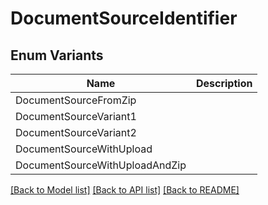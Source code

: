 # DocumentSourceIdentifier

## Enum Variants

| Name | Description |
|---- | -----|
| DocumentSourceFromZip |  |
| DocumentSourceVariant1 |  |
| DocumentSourceVariant2 |  |
| DocumentSourceWithUpload |  |
| DocumentSourceWithUploadAndZip |  |

[[Back to Model list]](../README.md#documentation-for-models) [[Back to API list]](../README.md#documentation-for-api-endpoints) [[Back to README]](../README.md)


